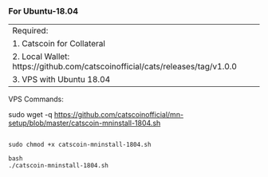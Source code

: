### For Ubuntu-18.04

<table>
<tr><td>Required:</td></tr>
<tr><td>1. Catscoin  for Collateral</td></tr>
<tr><td>2. Local Wallet: https://github.com/catscoinofficial/cats/releases/tag/v1.0.0</td></tr>
<tr><td>3. VPS with Ubuntu 18.04</td></tr>
</table>


VPS Commands:

sudo wget -q https://github.com/catscoinofficial/mn-setup/blob/master/catscoin-mninstall-1804.sh
```

sudo chmod +x catscoin-mninstall-1804.sh
```

```
bash
./catscoin-mninstall-1804.sh
```
